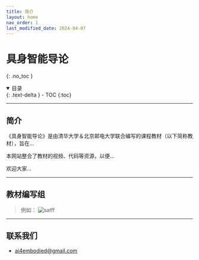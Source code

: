 ```yaml
---
title: 简介
layout: home
nav_order: 1
last_modified_date: 2024-04-07
---
```


# 具身智能导论
{: .no_toc }

<details open markdown="block">
  <summary>
    目录
  </summary>
  {: .text-delta }
- TOC
{:toc}
</details>

---

## 简介

《具身智能导论》是由清华大学＆北京邮电大学联合编写的课程教材（以下简称教材），旨在...

本网站整合了教材的视频、代码等资源，以便...

欢迎大家...

---

## 教材编写组

> 例如：
> ![satff](https://lsky.metattri.com/i/2024/04/05/660ecef5ef6f2.png)

---

## 联系我们

- [ai4embodied@gmail.com](mailto:ai4embodied@gmail.com)
